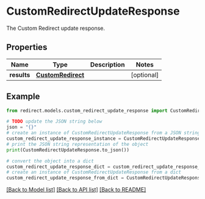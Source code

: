 # CustomRedirectUpdateResponse

The Custom Redirect update response.

## Properties

Name | Type | Description | Notes
------------ | ------------- | ------------- | -------------
**results** | [**CustomRedirect**](CustomRedirect.md) |  | [optional] 

## Example

```python
from redirect.models.custom_redirect_update_response import CustomRedirectUpdateResponse

# TODO update the JSON string below
json = "{}"
# create an instance of CustomRedirectUpdateResponse from a JSON string
custom_redirect_update_response_instance = CustomRedirectUpdateResponse.from_json(json)
# print the JSON string representation of the object
print(CustomRedirectUpdateResponse.to_json())

# convert the object into a dict
custom_redirect_update_response_dict = custom_redirect_update_response_instance.to_dict()
# create an instance of CustomRedirectUpdateResponse from a dict
custom_redirect_update_response_from_dict = CustomRedirectUpdateResponse.from_dict(custom_redirect_update_response_dict)
```
[[Back to Model list]](../README.md#documentation-for-models) [[Back to API list]](../README.md#documentation-for-api-endpoints) [[Back to README]](../README.md)


